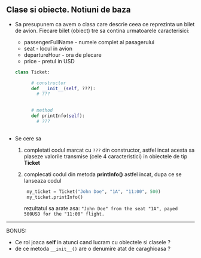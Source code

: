 ## Clase si obiecte. Notiuni de baza


* Sa presupunem ca avem o clasa care descrie ceea ce reprezinta un bilet de avion. Fiecare bilet (obiect) tre sa contina urmatoarele caracterisici:
  * passengerFullName -  numele complet al pasagerului
  * seat - locul in avion
  * departureHour - ora de plecare
  * price - pretul in USD

  ```python
  class Ticket: 

        # constructor
        def __init__(self, ???):
          # ??? 
        

        # method
        def printInfo(self):
          # ??? 
          
  
  ``` 

  
* Se cere sa
  1. completati codul marcat cu ```???``` din constructor, astfel incat acesta sa plaseze valorile transmise (cele 4 caracteristici) in obiectele de tip **Ticket**
  2. complecati codul din metoda **printInfo()** astfel incat, dupa ce se lanseaza codul 
   
     ```python
      my_ticket = Ticket("John Doe", "1A", "11:00", 500)
      my_ticket.printInfo()
     ``` 
     rezultatul sa arate asa:
     ```"John Doe" from the seat "1A", payed 500USD for the "11:00" flight.``` 


---

BONUS:

* Ce rol joaca **self** in atunci cand lucram cu obiectele si clasele ?
* de ce metoda ```__init__()``` are o denumire atat de caraghioasa ?